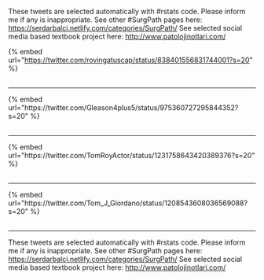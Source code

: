 

These tweets are selected automatically with #rstats code. Please inform me if any is inappropriate.
See other #SurgPath pages here: https://serdarbalci.netlify.com/categories/SurgPath/ 
See selected social media based textbook project here: http://www.patolojinotlari.com/

{% embed url="https://twitter.com/rovingatuscap/status/838401556831744001?s=20" %}<br>
<br>
<hr>
{% embed url="https://twitter.com/Gleason4plus5/status/975360727295844352?s=20" %}<br>
<br>
<hr>
{% embed url="https://twitter.com/TomRoyActor/status/1231758643420389376?s=20" %}<br>
<br>
<hr>
{% embed url="https://twitter.com/Tom_J_Giordano/status/1208543608036569088?s=20" %}<br>
<br>
<hr>


These tweets are selected automatically with #rstats code. Please inform me if any is inappropriate.
See other #SurgPath pages here: https://serdarbalci.netlify.com/categories/SurgPath/ 
See selected social media based textbook project here: http://www.patolojinotlari.com/
